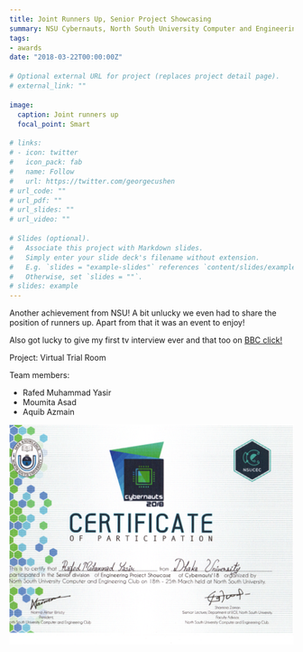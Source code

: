 ```yaml
---
title: Joint Runners Up, Senior Project Showcasing
summary: NSU Cybernauts, North South University Computer and Engineering Club (NSU CEC)
tags:
- awards
date: "2018-03-22T00:00:00Z"

# Optional external URL for project (replaces project detail page).
# external_link: ""

image:
  caption: Joint runners up
  focal_point: Smart

# links:
# - icon: twitter
#   icon_pack: fab
#   name: Follow
#   url: https://twitter.com/georgecushen
# url_code: ""
# url_pdf: ""
# url_slides: ""
# url_video: ""

# Slides (optional).
#   Associate this project with Markdown slides.
#   Simply enter your slide deck's filename without extension.
#   E.g. `slides = "example-slides"` references `content/slides/example-slides.md`.
#   Otherwise, set `slides = ""`.
# slides: example
---
```


Another achievement from NSU! A bit unlucky we even had to share the position of runners up. Apart from that it was an event to enjoy!

Also got lucky to give my first tv interview ever and that too on [BBC click!](https://www.youtube.com/watch?v=Bpd7cbYMJns)

Project: Virtual Trial Room

Team members:
* Rafed Muhammad Yasir
* Moumita Asad
* Aquib Azmain

![asdf](./certificate.png)
